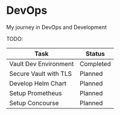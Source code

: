 # DevOps

My journey in DevOps and Development

TODO:

Task                  |          Status
--------------------- | -----------------
Vault Dev Environment | Completed
Secure Vault with TLS | Planned
Develop Helm Chart    | Planned
Setup Prometheus      | Planned
Setup Concourse       | Planned
